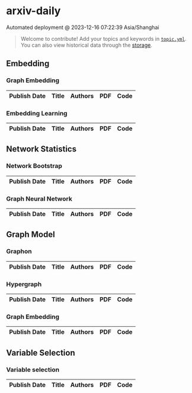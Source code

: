 # arxiv-daily
 Automated deployment @ 2023-12-16 07:22:39 Asia/Shanghai
> Welcome to contribute! Add your topics and keywords in [`topic.yml`](https://github.com/xhnnnnn/arxiv-daily/blob/main/database/topic.yml).
> You can also view historical data through the [storage](https://github.com/xhnnnnn/arxiv-daily/blob/main/database/storage).

## Embedding

### Graph Embedding
|Publish Date|Title|Authors|PDF|Code|
| :---: | :---: | :---: | :---: | :---: |

### Embedding Learning
|Publish Date|Title|Authors|PDF|Code|
| :---: | :---: | :---: | :---: | :---: |

## Network Statistics

### Network Bootstrap
|Publish Date|Title|Authors|PDF|Code|
| :---: | :---: | :---: | :---: | :---: |

### Graph Neural Network
|Publish Date|Title|Authors|PDF|Code|
| :---: | :---: | :---: | :---: | :---: |

## Graph Model

### Graphon
|Publish Date|Title|Authors|PDF|Code|
| :---: | :---: | :---: | :---: | :---: |

### Hypergraph
|Publish Date|Title|Authors|PDF|Code|
| :---: | :---: | :---: | :---: | :---: |

### Graph Embedding
|Publish Date|Title|Authors|PDF|Code|
| :---: | :---: | :---: | :---: | :---: |

## Variable Selection

### Variable selection
|Publish Date|Title|Authors|PDF|Code|
| :---: | :---: | :---: | :---: | :---: |
